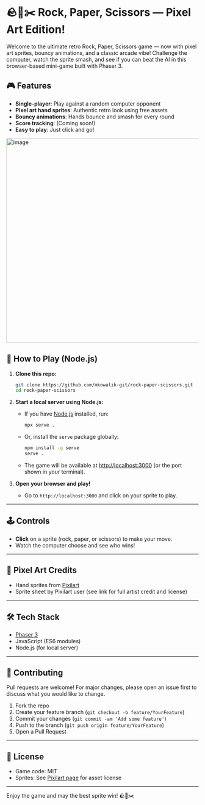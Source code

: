 # 🪨📄✂️ Rock, Paper, Scissors — Pixel Art Edition!

Welcome to the ultimate retro Rock, Paper, Scissors game — now with pixel art sprites, bouncy animations, and a classic arcade vibe! Challenge the computer, watch the sprite smash, and see if you can beat the AI in this browser-based mini-game built with Phaser 3.

## 🎮 Features
- **Single-player**: Play against a random computer opponent
- **Pixel art hand sprites**: Authentic retro look using free assets
- **Bouncy animations**: Hands bounce and smash for every round
- **Score tracking**: (Coming soon!)
- **Easy to play**: Just click and go!

<img width="798" height="537" alt="image" src="https://github.com/user-attachments/assets/9b128052-1dd0-494b-8405-cc6474a74807" />

## 🚀 How to Play (Node.js)

1. **Clone this repo:**
   ```sh
   git clone https://github.com/mkowalik-git/rock-paper-scissors.git
   cd rock-paper-scissors
   ```

2. **Start a local server using Node.js:**
   - If you have [Node.js](https://nodejs.org/) installed, run:
     ```sh
     npx serve .
     ```
   - Or, install the `serve` package globally:
     ```sh
     npm install -g serve
     serve .
     ```
   - The game will be available at [http://localhost:3000](http://localhost:3000) (or the port shown in your terminal).

3. **Open your browser and play!**
   - Go to `http://localhost:3000` and click on your sprite to play.

---

## 🕹️ Controls
- **Click** on a sprite (rock, paper, or scissors) to make your move.
- Watch the computer choose and see who wins!

---

## 🎨 Pixel Art Credits
- Hand sprites from [Pixilart](https://www.pixilart.com/art/rock-paper-scissors-sprite-sheet-17337d5382ed384)
- Sprite sheet by Pixilart user (see link for full artist credit and license)

---

## 🛠️ Tech Stack
- [Phaser 3](https://phaser.io/)
- JavaScript (ES6 modules)
- Node.js (for local server)

---

## 🤝 Contributing
Pull requests are welcome! For major changes, please open an issue first to discuss what you would like to change.

1. Fork the repo
2. Create your feature branch (`git checkout -b feature/YourFeature`)
3. Commit your changes (`git commit -am 'Add some feature'`)
4. Push to the branch (`git push origin feature/YourFeature`)
5. Open a Pull Request

---

## 📄 License
- Game code: MIT
- Sprites: See [Pixilart page](https://www.pixilart.com/art/rock-paper-scissors-sprite-sheet-17337d5382ed384) for asset license

---

Enjoy the game and may the best sprite win! 🪨📄✂️ 
